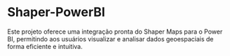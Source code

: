 # Shaper-PowerBI
Este projeto oferece uma integração pronta do Shaper Maps para o Power BI, permitindo aos usuários visualizar e analisar dados geoespaciais de forma eficiente e intuitiva.
